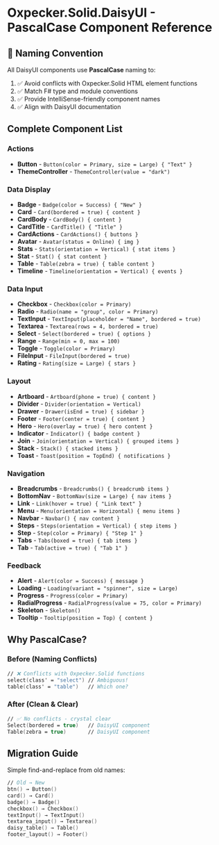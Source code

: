 # Oxpecker.Solid.DaisyUI - PascalCase Component Reference

## 🎯 Naming Convention

All DaisyUI components use **PascalCase** naming to:
1. ✅ Avoid conflicts with Oxpecker.Solid HTML element functions
2. ✅ Match F# type and module conventions  
3. ✅ Provide IntelliSense-friendly component names
4. ✅ Align with DaisyUI documentation

## Complete Component List

### Actions
- **Button** - `Button(color = Primary, size = Large) { "Text" }`
- **ThemeController** - `ThemeController(value = "dark")`

### Data Display
- **Badge** - `Badge(color = Success) { "New" }`
- **Card** - `Card(bordered = true) { content }`
- **CardBody** - `CardBody() { content }`
- **CardTitle** - `CardTitle() { "Title" }`
- **CardActions** - `CardActions() { buttons }`
- **Avatar** - `Avatar(status = Online) { img }`
- **Stats** - `Stats(orientation = Vertical) { stat items }`
- **Stat** - `Stat() { stat content }`
- **Table** - `Table(zebra = true) { table content }`
- **Timeline** - `Timeline(orientation = Vertical) { events }`

### Data Input
- **Checkbox** - `Checkbox(color = Primary)`
- **Radio** - `Radio(name = "group", color = Primary)`
- **TextInput** - `TextInput(placeholder = "Name", bordered = true)`
- **Textarea** - `Textarea(rows = 4, bordered = true)`
- **Select** - `Select(bordered = true) { options }`
- **Range** - `Range(min = 0, max = 100)`
- **Toggle** - `Toggle(color = Primary)`
- **FileInput** - `FileInput(bordered = true)`
- **Rating** - `Rating(size = Large) { stars }`

### Layout
- **Artboard** - `Artboard(phone = true) { content }`
- **Divider** - `Divider(orientation = Vertical)`
- **Drawer** - `Drawer(isEnd = true) { sidebar }`
- **Footer** - `Footer(center = true) { content }`
- **Hero** - `Hero(overlay = true) { hero content }`
- **Indicator** - `Indicator() { badge content }`
- **Join** - `Join(orientation = Vertical) { grouped items }`
- **Stack** - `Stack() { stacked items }`
- **Toast** - `Toast(position = TopEnd) { notifications }`

### Navigation
- **Breadcrumbs** - `Breadcrumbs() { breadcrumb items }`
- **BottomNav** - `BottomNav(size = Large) { nav items }`
- **Link** - `Link(hover = true) { "Link text" }`
- **Menu** - `Menu(orientation = Horizontal) { menu items }`
- **Navbar** - `Navbar() { nav content }`
- **Steps** - `Steps(orientation = Vertical) { step items }`
- **Step** - `Step(color = Primary) { "Step 1" }`
- **Tabs** - `Tabs(boxed = true) { tab items }`
- **Tab** - `Tab(active = true) { "Tab 1" }`

### Feedback
- **Alert** - `Alert(color = Success) { message }`
- **Loading** - `Loading(variant = "spinner", size = Large)`
- **Progress** - `Progress(color = Primary)`
- **RadialProgress** - `RadialProgress(value = 75, color = Primary)`
- **Skeleton** - `Skeleton()`
- **Tooltip** - `Tooltip(position = Top) { content }`

## Why PascalCase?

### Before (Naming Conflicts)
```fsharp
// ❌ Conflicts with Oxpecker.Solid functions
select(class' = "select") // Ambiguous!
table(class' = "table")   // Which one?
```

### After (Clean & Clear)
```fsharp
// ✅ No conflicts - crystal clear
Select(bordered = true)   // DaisyUI component
Table(zebra = true)       // DaisyUI component
```

## Migration Guide

Simple find-and-replace from old names:

```fsharp
// Old → New
btn() → Button()
card() → Card()
badge() → Badge()
checkbox() → Checkbox()
textInput() → TextInput()
textarea_input() → Textarea()
daisy_table() → Table()
footer_layout() → Footer()
```

